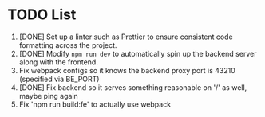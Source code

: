 # TODO List

1. [DONE] Set up a linter such as Prettier to ensure consistent code formatting across the project.
2. [DONE] Modify `npm run dev` to automatically spin up the backend server along with the frontend.
3. Fix webpack configs so it knows the backend proxy port is 43210 (specified via BE_PORT)
4. [DONE] Fix backend so it serves something reasonable on '/' as well, maybe ping again
5. Fix 'npm run build:fe' to actually use webpack
